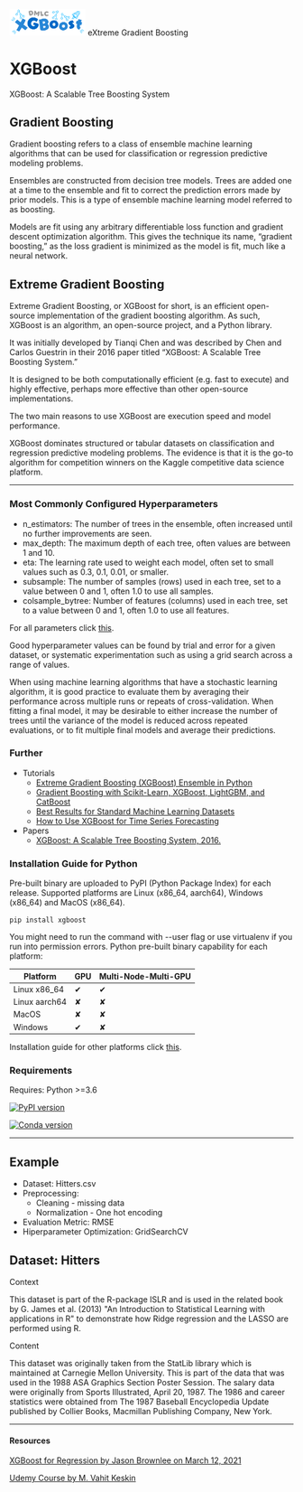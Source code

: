 <img src=https://raw.githubusercontent.com/dmlc/dmlc.github.io/master/img/logo-m/xgboost.png width=135/>  eXtreme Gradient Boosting

# XGBoost
XGBoost: A Scalable Tree Boosting System

## Gradient Boosting
Gradient boosting refers to a class of ensemble machine learning algorithms that can be used for classification or regression predictive modeling problems.

Ensembles are constructed from decision tree models. Trees are added one at a time to the ensemble and fit to correct the prediction errors made by prior models. This is a type of ensemble machine learning model referred to as boosting.

Models are fit using any arbitrary differentiable loss function and gradient descent optimization algorithm. This gives the technique its name, “gradient boosting,” as the loss gradient is minimized as the model is fit, much like a neural network.

## Extreme Gradient Boosting
Extreme Gradient Boosting, or XGBoost for short, is an efficient open-source implementation of the gradient boosting algorithm. As such, XGBoost is an algorithm, an open-source project, and a Python library.

It was initially developed by Tianqi Chen and was described by Chen and Carlos Guestrin in their 2016 paper titled “XGBoost: A Scalable Tree Boosting System.”

It is designed to be both computationally efficient (e.g. fast to execute) and highly effective, perhaps more effective than other open-source implementations.

The two main reasons to use XGBoost are execution speed and model performance.

XGBoost dominates structured or tabular datasets on classification and regression predictive modeling problems. The evidence is that it is the go-to algorithm for competition winners on the Kaggle competitive data science platform.

-------
### Most Commonly Configured Hyperparameters
- n_estimators: The number of trees in the ensemble, often increased until no further improvements are seen.
- max_depth: The maximum depth of each tree, often values are between 1 and 10.
- eta: The learning rate used to weight each model, often set to small values such as 0.3, 0.1, 0.01, or smaller.
- subsample: The number of samples (rows) used in each tree, set to a value between 0 and 1, often 1.0 to use all samples.
- colsample_bytree: Number of features (columns) used in each tree, set to a value between 0 and 1, often 1.0 to use all features.

For all parameters click [this](https://xgboost.readthedocs.io/en/latest/parameter.html).

Good hyperparameter values can be found by trial and error for a given dataset, or systematic experimentation such as using a grid search across a range of values.

When using machine learning algorithms that have a stochastic learning algorithm, it is good practice to evaluate them by averaging their performance across multiple runs or repeats of cross-validation. When fitting a final model, it may be desirable to either increase the number of trees until the variance of the model is reduced across repeated evaluations, or to fit multiple final models and average their predictions.

### Further

- Tutorials
  - [Extreme Gradient Boosting (XGBoost) Ensemble in Python](https://machinelearningmastery.com/extreme-gradient-boosting-ensemble-in-python/)
  - [Gradient Boosting with Scikit-Learn, XGBoost, LightGBM, and CatBoost](https://machinelearningmastery.com/gradient-boosting-with-scikit-learn-xgboost-lightgbm-and-catboost/)
  - [Best Results for Standard Machine Learning Datasets](https://machinelearningmastery.com/results-for-standard-classification-and-regression-machine-learning-datasets/)
  - [How to Use XGBoost for Time Series Forecasting](https://machinelearningmastery.com/xgboost-for-time-series-forecasting/)
- Papers
  - [XGBoost: A Scalable Tree Boosting System, 2016.](https://arxiv.org/abs/1603.02754)


### Installation Guide for Python
Pre-built binary are uploaded to PyPI (Python Package Index) for each release. Supported platforms are Linux (x86_64, aarch64), Windows (x86_64) and MacOS (x86_64).

```
pip install xgboost
```
You might need to run the command with --user flag or use virtualenv if you run into permission errors. Python pre-built binary capability for each platform:

| Platform | GPU | Multi-Node-Multi-GPU |
| ------------- | ------------- | ------------- |
| Linux x86_64  | ✔ | ✔ |
| Linux aarch64  | ✘ | ✘ |
| MacOS  | ✘ | ✘ |
| Windows  | ✔ | ✘ |

Installation guide for other platforms click [this](https://xgboost.readthedocs.io/en/latest/install.html).

### Requirements
Requires: Python >=3.6

[![PyPI version](https://badge.fury.io/py/xgboost.svg)](https://pypi.python.org/pypi/xgboost/)

[![Conda version](https://img.shields.io/conda/vn/conda-forge/py-xgboost.svg)](https://anaconda.org/conda-forge/py-xgboost)

-------
## Example
- Dataset: Hitters.csv
 - Preprocessing: 
   - Cleaning - missing data
   - Normalization - One hot encoding
 - Evaluation Metric: RMSE
 - Hiperparameter Optimization: GridSearchCV

## Dataset: Hitters
Context

This dataset is part of the R-package ISLR and is used in the related book by G. James et al. (2013) "An Introduction to Statistical Learning with applications in R" to demonstrate how Ridge regression and the LASSO are performed using R.

Content

This dataset was originally taken from the StatLib library which is maintained at Carnegie Mellon University. This is part of the data that was used in the 1988 ASA Graphics Section Poster Session. The salary data were originally from Sports Illustrated, April 20, 1987. The 1986 and career statistics were obtained from The 1987 Baseball Encyclopedia Update published by Collier Books, Macmillan Publishing Company, New York.

-------
#### Resources 
[XGBoost for Regression by Jason Brownlee on March 12, 2021](https://machinelearningmastery.com/xgboost-for-regression/)

[Udemy Course by M. Vahit Keskin](https://www.udemy.com/course/python-egitimi/) 
